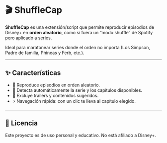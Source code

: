 # 🎬 ShuffleCap  

**ShuffleCap** es una extensión/script que permite reproducir episodios de Disney+ en **orden aleatorio**, como si fuera un “modo shuffle” de Spotify pero aplicado a series.  

Ideal para maratonear series donde el orden no importa (Los Simpson, Padre de familia, Phineas y Ferb, etc.).  

---

## ✨ Características

- 🔀 Reproduce episodios en orden aleatorio.  
- 🎥 Detecta automáticamente la serie y los capítulos disponibles.  
- 🚫 Excluye trailers y contenidos sugeridos.  
- ⚡ Navegación rápida: con un clic te lleva al capítulo elegido.  
---

## 📜 Licencia

Este proyecto es de uso personal y educativo. No está afiliado a Disney+.  
